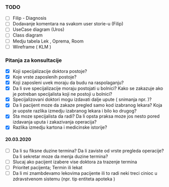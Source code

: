 ### TODO

- [ ] Filip - Diagnosis 
- [ ] Dodavanje komentara na svakom user storie-u (Filip)
- [ ] UseCase diagram (Uros)
- [ ] Class diagram
- [ ] Medju tabela Lek , Oprema, Room
- [ ] Wireframe ( KLM )

### Pitanja za konsultacije

- [x] Koji specijalizacije doktora postoje?
- [x] Koje vrste zaposlenih postoje?
- [x] Koji zaposleni uvek moraju da budu na raspolaganju?
- [x] Da li sve specijalizacije moraju postojati u bolnici? Kako se zakazuje ako je potreban specijalista koji ne postoji u bolnici?
- [x] Specijalizovani doktori mogu izdavati dalje upute ( snimanja npr. )?
- [x] Da li pacijent moze da zakaze pregled samo kod izabranog lekara? Koja je uopste razlika izmedju izabranog lekara i bilo ko drugog?
- [x] Sta moze specijalista da radi? Da li opsta praksa moze jos nesto pored izdavanja uputa i zakazivanja operacija?
- [x] Razlika izmedju kartona i medicinske istorije?  
####  20.03.2020  
- [ ] Da li su fiksne duzine termina? Da li zaviste od vrste pregleda operacije? Da li sekretar moze da menja duzine termina?
- [ ] Slucaj ako pacijent izabere vise doktora za trazenje termina
- [ ] Prioritet pacijenta; Termin ili lekat
- [ ] Da li mi znambdevamo lekovima pacijente ili to radi neki treci cinioc u zdravstvenom sistemu (npr. tip entiteta apoteka )